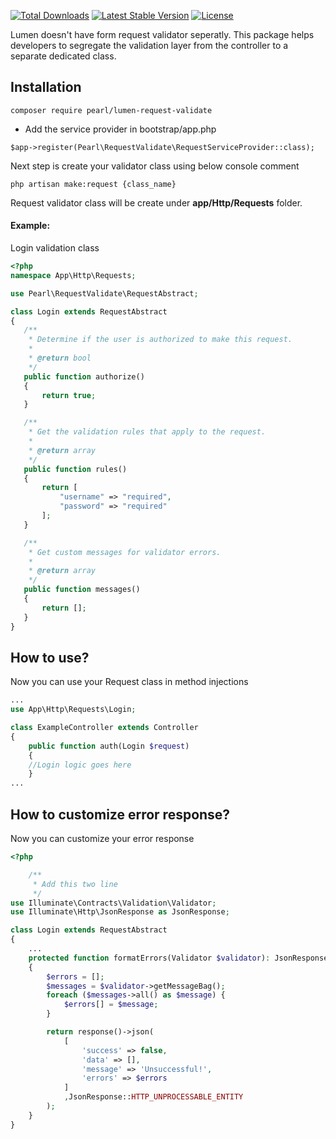 <a href="https://packagist.org/packages/pearl/lumen-request-validate"><img src="https://poser.pugx.org/pearl/lumen-request-validate/d/total.svg" alt="Total Downloads"></a>
<a href="https://packagist.org/packages/pearl/lumen-request-validate"><img src="https://poser.pugx.org/pearl/lumen-request-validate/v/stable.svg" alt="Latest Stable Version"></a>
<a href="https://packagist.org/packages/pearl/lumen-request-validate"><img src="https://poser.pugx.org/pearl/lumen-request-validate/license.svg" alt="License"></a>

Lumen doesn't have form request validator seperatly. This package helps developers to segregate the validation layer from the controller to a separate dedicated class.

## Installation

   `composer require pearl/lumen-request-validate`

- Add the service provider in bootstrap/app.php

`$app->register(Pearl\RequestValidate\RequestServiceProvider::class);`

Next step is create your validator class using below console comment

`php artisan make:request {class_name}`

 Request validator class will be create under **app/Http/Requests** folder.
 
 #### Example:
 
 Login validation class
 ```php
<?php
namespace App\Http\Requests;

use Pearl\RequestValidate\RequestAbstract;

class Login extends RequestAbstract
{
    /**
     * Determine if the user is authorized to make this request.
     *
     * @return bool
     */
    public function authorize()
    {
        return true;
    }

    /**
     * Get the validation rules that apply to the request.
     *
     * @return array
     */
    public function rules()
    {
        return [
			"username" => "required",
			"password" => "required"
        ];
    }

    /**
     * Get custom messages for validator errors.
     *
     * @return array
     */
    public function messages()
    {
        return [];
    }
}

```
 
 
 ## How to use?
 Now you can use your Request class in method injections
```php
...
use App\Http\Requests\Login;

class ExampleController extends Controller
{
    public function auth(Login $request)
    {
	//Login logic goes here
    }
...
```


 ## How to customize error response?
 Now you can customize your error response
```php
<?php

    /**
     * Add this two line
     */
use Illuminate\Contracts\Validation\Validator;
use Illuminate\Http\JsonResponse as JsonResponse;

class Login extends RequestAbstract
{
    ...
    protected function formatErrors(Validator $validator): JsonResponse
    {
        $errors = [];
        $messages = $validator->getMessageBag();
        foreach ($messages->all() as $message) {
            $errors[] = $message;
        }

        return response()->json(
            [ 
                'success' => false, 
                'data' => [], 
                'message' => 'Unsuccessful!', 
                'errors' => $errors
            ]
            ,JsonResponse::HTTP_UNPROCESSABLE_ENTITY
        );
    }
}
```
